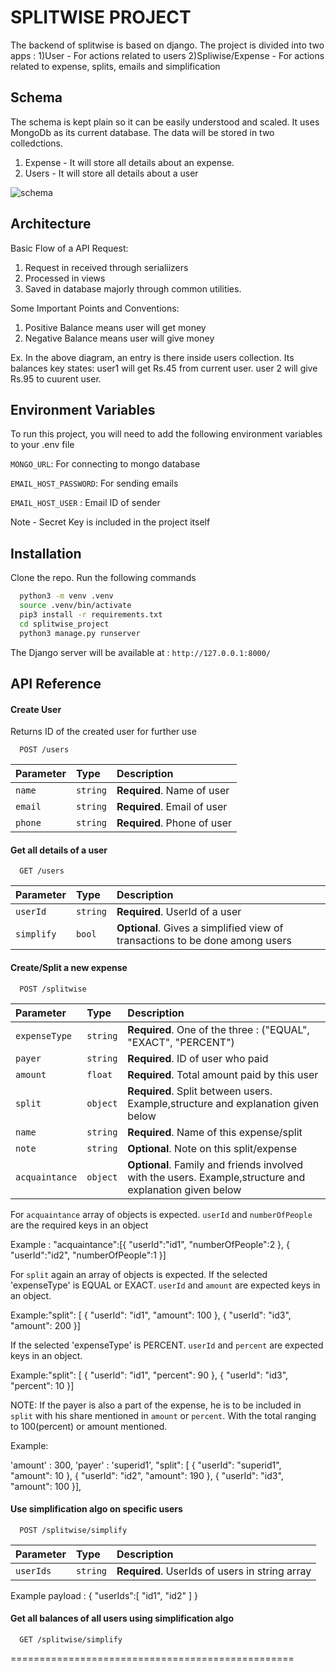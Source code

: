 
# SPLITWISE PROJECT

The backend of splitwise is based on django.
The project is divided into two apps :
1)User - For actions related to users
2)Spliwise/Expense - For actions related to expense, splits, emails and simplification






## Schema

The schema is kept plain so it can be easily understood and scaled. 
It uses MongoDb as its current database. The data will be stored in two colledctions.
1) Expense - It will store all details about an expense.
2) Users - It will store all details about a user

![schema](https://github.com/manu621311/teachmint-assignment/assets/60875787/72553238-a528-4c0e-b3a9-48d2458318fe)

## Architecture

Basic Flow of a API Request:
1) Request in received through serialiizers
2) Processed in views
3) Saved in database majorly through common utilities.


Some Important Points and Conventions:
1) Positive Balance means user will get money
2) Negative Balance means user will give money

Ex. In the above diagram, an entry is there inside users collection. Its balances key states: user1 will get Rs.45 from current user. user 2 will give Rs.95 to cuurent user.


## Environment Variables

To run this project, you will need to add the following environment variables to your .env file

`MONGO_URL`: For connecting to mongo database

`EMAIL_HOST_PASSWORD`: For sending emails

`EMAIL_HOST_USER` : Email ID of sender

Note - Secret Key is included in the project itself
## Installation

Clone the repo. Run the following commands

```bash
  python3 -m venv .venv
  source .venv/bin/activate
  pip3 install -r requirements.txt
  cd splitwise_project
  python3 manage.py runserver
```
The Django server will be available at :
`http://127.0.0.1:8000/`


## API Reference

#### Create User
Returns ID of the created user for further use
```http
  POST /users
```

| Parameter | Type     | Description                       |
| :-------- | :------- | :-------------------------------- |
| `name`      | `string` | **Required**. Name of user |
| `email`      | `string` | **Required**. Email of user |
| `phone`      | `string` | **Required**. Phone of user |

#### Get all details of a user

```http
  GET /users
```

| Parameter | Type     | Description                |
| :-------- | :------- | :------------------------- |
| `userId` | `string` | **Required**. UserId of a user |
| `simplify` | `bool` | **Optional**. Gives a simplified view of transactions to be done among users |

#### Create/Split a new expense

```http
  POST /splitwise
```

| Parameter | Type     | Description                |
| :-------- | :------- | :------------------------- |
| `expenseType` | `string` | **Required**. One of the three : ("EQUAL", "EXACT", "PERCENT") |
| `payer` | `string` | **Required**. ID of user who paid |
| `amount` | `float` | **Required**. Total amount paid by this user |
| `split` | `object` | **Required**. Split between users. Example,structure and explanation given below ||
| `name` | `string` | **Required**. Name of this expense/split |
| `note` | `string` | **Optional**. Note on this split/expense |
| `acquaintance` | `object` | **Optional**. Family and friends involved with the users. Example,structure and explanation given below |

For `acquaintance` array of objects is expected. `userId` and `numberOfPeople` are the required keys in an object

Example : "acquaintance":[{
        "userId":"id1",
        "numberOfPeople":2
        },
        {
        "userId":"id2",
        "numberOfPeople":1
        }]

For `split`  again an array of objects is expected.
If the selected 'expenseType' is EQUAL or EXACT. `userId` and `amount` are expected keys in an object.

Example:"split": [
        {
        "userId": "id1",
        "amount": 100
        },
        {
        "userId": "id3",
        "amount": 200
        }]

If the selected 'expenseType' is PERCENT. `userId` and `percent` are expected keys in an object.

Example:"split": [
        {
        "userId": "id1",
        "percent": 90
        },
        {
        "userId": "id3",
        "percent": 10
        }]

NOTE: If the payer is also a part of the expense, he is to be included in `split` with his share mentioned in `amount` or `percent`. With the total ranging to 100(percent) or amount mentioned.

Example: 

'amount' : 300, 
'payer' : 'superid1',
"split": [
        {
        "userId": "superid1",
        "amount": 10
        },
        {
        "userId": "id2",
        "amount": 190
        },
        {
        "userId": "id3",
        "amount": 100
        }],

#### Use simplification algo on specific users

```http
  POST /splitwise/simplify
```

| Parameter | Type     | Description                |
| :-------- | :------- | :------------------------- |
| `userIds` | `string` | **Required**. UserIds of users in string array |

Example payload : {
    "userIds":[
        "id1",
        "id2"
    ]
}

#### Get all balances of all users using simplification algo

```http
  GET /splitwise/simplify
```



=================================================
